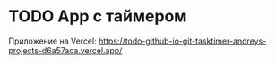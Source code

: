 # TODO App с таймером

Приложение на Vercel: https://todo-github-io-git-tasktimer-andreys-projects-d6a57aca.vercel.app/

